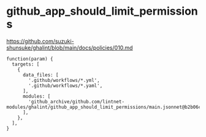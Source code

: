 # github_app_should_limit_permissions

https://github.com/suzuki-shunsuke/ghalint/blob/main/docs/policies/010.md

```jsonnet
function(param) {
  targets: [
    {
      data_files: [
        '.github/workflows/*.yml',
        '.github/workflows/*.yaml',
      ],
      modules: [
        'github_archive/github.com/lintnet-modules/ghalint/github_app_should_limit_permissions/main.jsonnet@b2b06cb862255b4516ee33cd328718186393878d:v0.1.0',
      ],
    },
  ],
}
```
